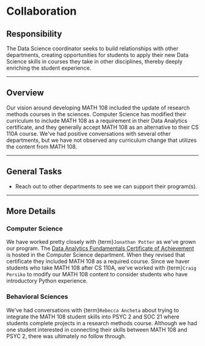 # Collaboration

## Responsibility
The Data Science coordinator seeks to build relationships with other departments, creating opportunities for students to apply their new Data Science skills in courses they take in other disciplines, thereby deeply enriching the student experience.

---

## Overview
Our vision around developing MATH 108 included the update of research methods courses in the sciences. Computer Science has modified their curriculum to include MATH 108 as a requirement in their Data Analytics certificate, and they generally accept MATH 108 as an alternative to their CS 110A course. We've had positive conversations with several other departments, but we have not observed any curriculum change that utilizes the content from MATH 108.

---

## General Tasks
- Reach out to other departments to see we can support their program(s).

---

## More Details

### Computer Science
We have worked pretty closely with {term}`Jonathan Potter` as we've grown our program. The [Data Analytics Fundamentals Certificate of Achievement](https://www.ccsf.edu/degrees-certificates/data-analytics) is hosted in the Computer Science department. When they revised that certificate they included MATH 108 as a required course. Since we haver students who take MATH 108 after CS 110A, we've worked with {term}`Craig Persiko` to modify our MATH 108 content to consider students who have introductory Python experience.

### Behavioral Sciences
We've had conversations with {term}`Rebecca Ancheta` about trying to integrate the MATH 108 student skills into PSYC 2 and SOC 21 where students complete projects in a research methods course. Although we had one student interested in connecting their skills between MATH 108 and PSYC 2, there was ultimately no follow through.

